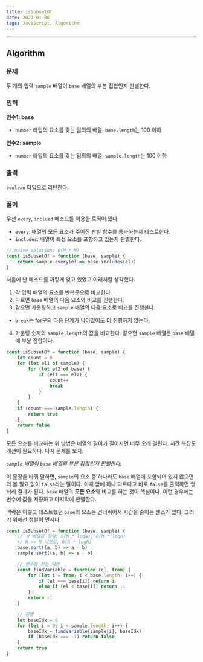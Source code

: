```yaml
---
title: isSubsetOf
date: 2021-01-06
tags: JavaScript, Algorithm
---
```


---

## Algorithm

### 문제

두 개의 입력 `sample` 배열이 `base` 배열의 부분 집합인지 판별한다.

### 입력

**인수1: base**

- `number` 타입의 요소를 갖는 임의의 배열, `base.length`는 100 이하

**인수2: sample**

- `number` 타입의 요소를 갖는 임의의 배열, `sample.length`는 100 이하

### 출력

`boolean` 타입으로 리턴한다.

### 풀이

우선 `every`, `inclued` 메소드를 이용한 로직이 있다.

- `every`: 배열의 모든 요소가 주어진 판별 함수를 통과하는지 테스트한다.
- `includes`: 배열이 특정 요소를 포함하고 있는지 판별한다.

```javascript
// naive solution: O(M * N)
const isSubsetOf = function (base, sample) {
	return sample.every(el => base.includes(el))
}
```

처음에 난 메소드를 까맣게 잊고 있었고 아래처럼 생각했다.

1. 각 입력 배열의 요소를 반복문으로 비교한다.
2. 다르면 `base` 배열의 다음 요소와 비교를 진행한다.
3. 같으면 카운팅하고 `sample` 배열의 다음 요소로 비교를 진행한다.

- `break`는 for문의 다음 단계가 남아있어도 더 진행하지 않는다.

4. 카운팅 숫자와 `sample.length`의 값을 비교한다. 같으면 `sample` 배열은 `base` 배열에 부분 집합이다.

```javascript
const isSubsetOf = function (base, sample) {
	let count = 0
	for (let el1 of sample) {
		for (let el2 of base) {
			if (el1 === el2) {
				count++
				break
			}
		}
	}
	if (count === sample.length) {
		return true
	}
	return false
}
```

모든 요소를 비교하는 위 방법은 배열의 길이가 길어지면 너무 오래 걸린다. 시간 복잡도 개선이 필요하다. 다시 문제를 보자.

_`sample` 배열이 `base` 배열의 부분 집합인지 판별한다._

이 문장을 바꿔 말하면, `sample`의 요소 중 하나라도 `base` 배열에 포함되어 있지 않으면 더 볼 필요 없이 `false`라는 말이다. 이때 앞에 하나 다르다고 바로 `false`를 출력하면 엉터리 결과가 된다. `base` 배열의 **모든 요소**와 비교를 하는 것이 핵심이다. 이런 경우에는 변수에 값을 저장하고 마지막에 판별한다.

맥락은 이렇고 테스트했던 `base`의 요소는 건너뛰어서 시간을 줄이는 센스가 있다. 그러기 위해선 정렬이 먼저다.

```javascript
const isSubsetOf = function (base, sample) {
	// 각 배열을 정렬: O(N * logN), O(M * logM)
	// N >= M 이므로, O(N * logN)
	base.sort((a, b) => a - b)
	sample.sort((a, b) => a - b)

	// 변수를 찾는 여행
	const findVariable = function (el, from) {
		for (let i = from; i < base.length; i++) {
			if (el === base[i]) return i
			else if (el < base[i]) return -1
		}
		return -1
	}

	// 판별
	let baseIdx = 0
	for (let i = 0; i < sample.length; i++) {
		baseIdx = findVariable(sample[i], baseIdx)
		if (baseIdx === -1) return false
	}
	return true
}
```
